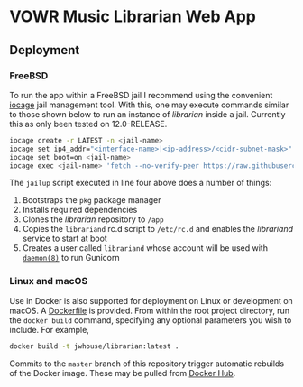 # VOWR Music Librarian Web App

## Deployment

### FreeBSD

To run the app within a FreeBSD jail I recommend using the convenient [iocage](https://iocage.readthedocs.io/en/latest/)
jail management tool. With this, one may execute commands similar to those shown below to run an instance of _librarian_ inside a jail. Currently this as only been tested on 12.0-RELEASE.

```bash
iocage create -r LATEST -n <jail-name>
iocage set ip4_addr="<interface-name>|<ip-address>/<cidr-subnet-mask>" <jail-name>
iocage set boot=on <jail-name>
iocage exec <jail-name> 'fetch --no-verify-peer https://raw.githubusercontent.com/jwfh/librarian/master/jailup -o - | sh'
```

The `jailup` script executed in line four above does a number of things:

1. Bootstraps the `pkg` package manager
2. Installs required dependencies
3. Clones the _librarian_ repository to `/app`
4. Copies the `librariand` rc.d script to `/etc/rc.d` and enables the _librariand_ service to start at boot
5. Creates a user called `librariand` whose account will be used with [`daemon(8)`](https://www.freebsd.org/cgi/man.cgi?query=daemon&sektion=8&manpath=freebsd-release-ports) to run Gunicorn

### Linux and macOS

Use in Docker is also supported for deployment on Linux or development on macOS. A [Dockerfile](https://github.com/jwfh/librarian/blob/master/Dockerfile) is provided.
From within the root project directory, run the `docker build` command, specifying any optional parameters you wish to
include. For example,

```bash
docker build -t jwhouse/librarian:latest .
```

Commits to the `master` branch of this repository trigger automatic rebuilds of the Docker image. These may be pulled
from [Docker Hub](https://hub.docker.com/r/jwhouse/librarian).

